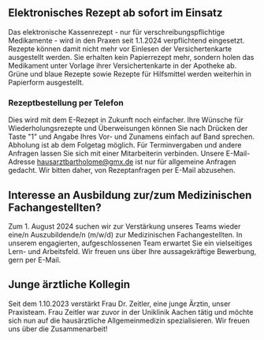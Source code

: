 ## Elektronisches Rezept ab sofort im Einsatz 
Das elektronische Kassenrezept - nur für verschreibungspflichtige Medikamente - wird in den Praxen seit 1.1.2024 verpflichtend eingesetzt.  Rezepte können damit nicht mehr vor Einlesen der Versichertenkarte ausgestellt werden. Sie erhalten kein Papierrezept mehr, sondern holen das Medikament unter Vorlage ihrer Versichertenkarte in der Apotheke ab. Grüne und blaue Rezepte sowie Rezepte für Hilfsmittel werden weiterhin in Papierform ausgestellt.

### Rezeptbestellung per Telefon
Dies wird mit dem E-Rezept in Zukunft noch einfacher.  Ihre Wünsche für Wiederholungsrezepte und Überweisungen können Sie nach Drücken der Taste "1" und Angabe Ihres Vor- und Zunamens einfach auf Band sprechen. Abholung ist ab dem Folgetag möglich. Für Terminvergaben und andere Anfragen lassen Sie sich mit einer Mitarbeiterin verbinden. Unsere E-Mail-Adresse [hausarztbartholome@gmx.de](mailto:hausarztbartholome@gmx.de) ist nur für allgemeine Anfragen gedacht. Wir bitten daher, von Rezeptanfragen per E-Mail abzusehen.

## Interesse an Ausbildung zur/zum Medizinischen Fachangestellten?
Zum 1. August 2024 suchen wir zur Verstärkung unseres Teams wieder eine/n Auszubildende/n (m/w/d) zur Medizinischen Fachangestellten.  In unserem engagierten, aufgeschlossenen Team erwartet Sie ein vielseitiges Lern- und Arbeitsfeld. Wir freuen uns über Ihre aussagekräftige Bewerbung, gern per E-Mail.

## Junge ärztliche Kollegin 
Seit dem 1.10.2023 verstärkt Frau Dr. Zeitler, eine junge Ärztin,  unser Praxisteam. Frau Zeitler war zuvor in der Uniklinik Aachen tätig und möchte sich nun auf die hausärztliche Allgemeinmedizin spezialisieren. Wir freuen uns über die Zusammenarbeit!



   





 
